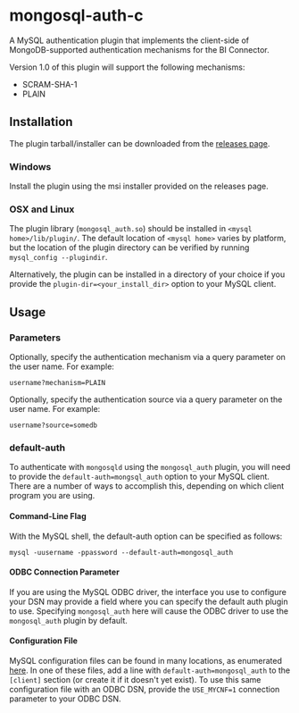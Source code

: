 # mongosql-auth-c
A MySQL authentication plugin that implements the client-side of MongoDB-supported authentication mechanisms for the BI Connector.

Version 1.0 of this plugin will support the following mechanisms:

- SCRAM-SHA-1
- PLAIN

## Installation

The plugin tarball/installer can be downloaded from the [releases page](https://github.com/mongodb/mongosql-auth-c/releases).

### Windows

Install the plugin using the msi installer provided on the releases page.

### OSX and Linux

The plugin library (`mongosql_auth.so`) should be installed in `<mysql home>/lib/plugin/`.
The default location of `<mysql home>` varies by platform, but the location of the plugin directory can be verified by running `mysql_config --plugindir`.

Alternatively, the plugin can be installed in a directory of your choice if you provide the `plugin-dir=<your_install_dir>` option to your MySQL client.

## Usage

### Parameters

Optionally, specify the authentication mechanism via a query parameter on the user name.
For example:

```
username?mechanism=PLAIN
```

Optionally, specify the authentication source via a query parameter on the user name.
For example:

```
username?source=somedb
```

### default-auth

To authenticate with `mongosqld` using the `mongosql_auth` plugin, you will need to provide the `default-auth=mongsql_auth` option to your MySQL client.
There are a number of ways to accomplish this, depending on which client program you are using.

#### Command-Line Flag

With the MySQL shell, the default-auth option can be specified as follows:

```
mysql -uusername -ppassword --default-auth=mongosql_auth
```

#### ODBC Connection Parameter

If you are using the MySQL ODBC driver, the interface you use to configure your DSN may provide a field where you can specify the default auth plugin to use.
Specifying `mongosql_auth` here will cause the ODBC driver to use the `mongosql_auth` plugin by default.

#### Configuration File

MySQL configuration files can be found in many locations, as enumerated [here](https://dev.mysql.com/doc/refman/5.7/en/option-files.html).
In one of these files, add a line with `default-auth=mongosql_auth` to the `[client]` section (or create it if it doesn't yet exist).
To use this same configuration file with an ODBC DSN, provide the `USE_MYCNF=1` connection parameter to your ODBC DSN.
